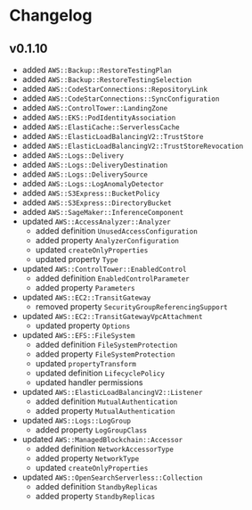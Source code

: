 # Changelog

## v0.1.10

- added `AWS::Backup::RestoreTestingPlan`
- added `AWS::Backup::RestoreTestingSelection`
- added `AWS::CodeStarConnections::RepositoryLink`
- added `AWS::CodeStarConnections::SyncConfiguration`
- added `AWS::ControlTower::LandingZone`
- added `AWS::EKS::PodIdentityAssociation`
- added `AWS::ElastiCache::ServerlessCache`
- added `AWS::ElasticLoadBalancingV2::TrustStore`
- added `AWS::ElasticLoadBalancingV2::TrustStoreRevocation`
- added `AWS::Logs::Delivery`
- added `AWS::Logs::DeliveryDestination`
- added `AWS::Logs::DeliverySource`
- added `AWS::Logs::LogAnomalyDetector`
- added `AWS::S3Express::BucketPolicy`
- added `AWS::S3Express::DirectoryBucket`
- added `AWS::SageMaker::InferenceComponent`
- updated `AWS::AccessAnalyzer::Analyzer`
  - added definition `UnusedAccessConfiguration`
  - added property `AnalyzerConfiguration`
  - updated `createOnlyProperties`
  - updated property `Type`
- updated `AWS::ControlTower::EnabledControl`
  - added definition `EnabledControlParameter`
  - added property `Parameters`
- updated `AWS::EC2::TransitGateway`
  - removed property `SecurityGroupReferencingSupport`
- updated `AWS::EC2::TransitGatewayVpcAttachment`
  - updated property `Options`
- updated `AWS::EFS::FileSystem`
  - added definition `FileSystemProtection`
  - added property `FileSystemProtection`
  - updated `propertyTransform`
  - updated definition `LifecyclePolicy`
  - updated handler permissions
- updated `AWS::ElasticLoadBalancingV2::Listener`
  - added definition `MutualAuthentication`
  - added property `MutualAuthentication`
- updated `AWS::Logs::LogGroup`
  - added property `LogGroupClass`
- updated `AWS::ManagedBlockchain::Accessor`
  - added definition `NetworkAccessorType`
  - added property `NetworkType`
  - updated `createOnlyProperties`
- updated `AWS::OpenSearchServerless::Collection`
  - added definition `StandbyReplicas`
  - added property `StandbyReplicas`
